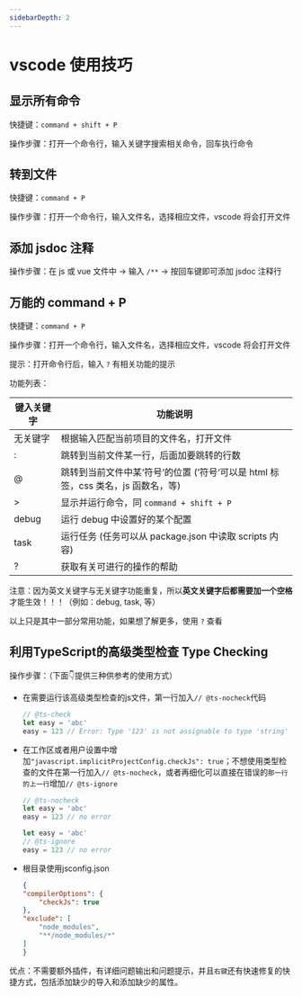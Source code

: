 ```yaml
---
sidebarDepth: 2
---
```


# vscode 使用技巧

## 显示所有命令

快捷键：`command + shift + P`

操作步骤：打开一个命令行，输入关键字搜索相关命令，回车执行命令

## 转到文件

快捷键：`command + P`

操作步骤：打开一个命令行，输入文件名，选择相应文件，vscode 将会打开文件

## 添加 jsdoc 注释

操作步骤：在 js 或 vue 文件中 -> 输入 `/**` -> 按回车键即可添加 jsdoc 注释行

## 万能的 command + P

快捷键：`command + P`

操作步骤：打开一个命令行，输入文件名，选择相应文件，vscode 将会打开文件

提示：打开命令行后，输入 `?` 有相关功能的提示

功能列表：

| 键入关键字 | 功能说明 |
| -------- | ------- |
| 无关键字 | 根据输入匹配当前项目的文件名，打开文件 |
| : | 跳转到当前文件某一行，后面加要跳转的行数 |
| @ | 跳转到当前文件中某‘符号’的位置 (’符号‘可以是 html 标签，css 类名，js 函数名，等) |
| > | 显示并运行命令，同 `command + shift + P` |
| debug | 运行 debug 中设置好的某个配置 |
| task | 运行任务 (任务可以从 package.json 中读取 scripts 内容) |
| ? | 获取有关可进行的操作的帮助 |

注意：因为英文关键字与无关键字功能重复，所以<b>英文关键字后都需要加一个空格</b>才能生效！！！（例如：debug, task, 等）

以上只是其中一部分常用功能，如果想了解更多，使用 `?` 查看

## 利用TypeScript的高级类型检查 Type Checking

操作步骤：（下面👇提供三种供参考的使用方式）
  - 在需要运行该高级类型检查的js文件，第一行加入`// @ts-nocheck`代码
    ```js
    // @ts-check
    let easy = 'abc'
    easy = 123 // Error: Type '123' is not assignable to type 'string'
    ```
  - 在工作区或者用户设置中增加`"javascript.implicitProjectConfig.checkJs": true`；不想使用类型检查的文件在第一行加入`// @ts-nocheck`，或者再细化可以直接在错误的`那一行的上一行`增加`// @ts-ignore`
    ```js
    // @ts-nocheck
    let easy = 'abc'
    easy = 123 // no error
    ```
  
    ```js
    let easy = 'abc'
    // @ts-ignore
    easy = 123 // no error
    ```
  - 根目录使用jsconfig.json
    ```json
    {
    "compilerOptions": {
        "checkJs": true
    },
    "exclude": [
        "node_modules",
        "**/node_modules/*"
    ]
    }
    ```

优点：不需要额外插件，有详细问题输出和问题提示，并且`右键`还有快速修复的快捷方式，包括添加缺少的导入和添加缺少的属性。
